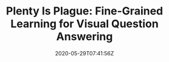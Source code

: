 ---
title: "Plenty Is Plague: Fine-Grained Learning for Visual Question Answering"
authors:
- Yiyi Zhou
- Rongrong Ji
- Xiaoshuai Sun
- Jinsong Su
- Deyu Meng
- Yue Gao
- Chunhua Shen
author_notes:
- 
- 
- 
- 
- 
- 
- 
date: "2020-05-29T07:41:56Z"
publishDate: "2025-05-29T07:41:56Z"
publication_types: []
publication: "**IEEE Transactions on Pattern Analysis and Machine Intelligence.** (CCF-A类)"
---